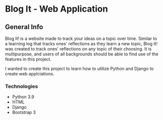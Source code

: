 # Blog It - Web Application
## General Info
Blog It! is a website made to track your ideas on a topic over time. Similar to a learning log that tracks ones' reflections as they learn a new topic, 
Blog It! was created to track ones' reflections on any topic of their choosing. It is multipurpose, and users of all backgrounds should be able to find
use of the features in this project.

I wanted to create this project to learn how to utilize Python and Django to create web applciations.


### Technologies
- Python 3.9
- HTML
- Django 
- Bootstrap 3

